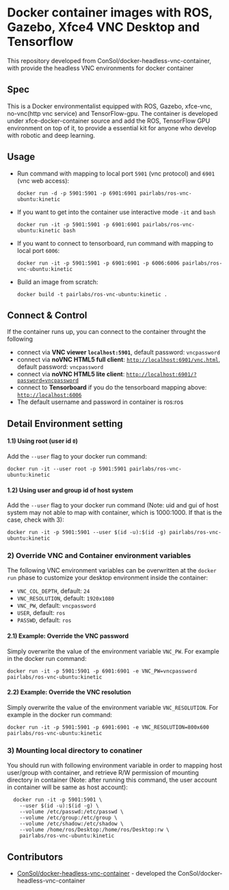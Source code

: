 # Docker container images with ROS, Gazebo, Xfce4 VNC Desktop and Tensorflow

This repository developed from ConSol/docker-headless-vnc-container, with provide the headless VNC environments for docker container

## Spec
This is a Docker environmentalist equipped with ROS, Gazebo, xfce-vnc, no-vnc(http vnc service) and TensorFlow-gpu.
The container is developed under xfce-docker-container source and add the ROS, TensorFlow GPU environment on top of it, to provide a essential kit for anyone who develop with robotic and deep learning.

## Usage
- Run command with mapping to local port `5901` (vnc protocol) and `6901` (vnc web access):

      docker run -d -p 5901:5901 -p 6901:6901 pairlabs/ros-vnc-ubuntu:kinetic

- If you want to get into the container use interactive mode `-it` and `bash`
      
      docker run -it -p 5901:5901 -p 6901:6901 pairlabs/ros-vnc-ubuntu:kinetic bash

- If you want to connect to tensorboard, run command with mapping to local port `6006`:
      
      docker run -it -p 5901:5901 -p 6901:6901 -p 6006:6006 pairlabs/ros-vnc-ubuntu:kinetic

- Build an image from scratch:

      docker build -t pairlabs/ros-vnc-ubuntu:kinetic .

## Connect & Control
If the container runs up, you can connect to the container throught the following 
* connect via __VNC viewer `localhost:5901`__, default password: `vncpassword`
* connect via __noVNC HTML5 full client__: [`http://localhost:6901/vnc.html`](http://localhost:6901/vnc.html), default password: `vncpassword` 
* connect via __noVNC HTML5 lite client__: [`http://localhost:6901/?password=vncpassword`](http://localhost:6901/?password=vncpassword) 
* connect to __Tensorboard__ if you do the tensorboard mapping above: [`http://localhost:6006`](http://localhost:6006)
* The default username and password in container is ros:ros

## Detail Environment setting

#### 1.1) Using root (user id `0`)
Add the `--user` flag to your docker run command:

    docker run -it --user root -p 5901:5901 pairlabs/ros-vnc-ubuntu:kinetic

#### 1.2) Using user and group id of host system
Add the `--user` flag to your docker run command (Note: uid and gui of host system may not able to map with container, which is 1000:1000. If that is the case, check with 3):

    docker run -it -p 5901:5901 --user $(id -u):$(id -g) pairlabs/ros-vnc-ubuntu:kinetic

### 2) Override VNC and Container environment variables
The following VNC environment variables can be overwritten at the `docker run` phase to customize your desktop environment inside the container:
* `VNC_COL_DEPTH`, default: `24`
* `VNC_RESOLUTION`, default: `1920x1080`
* `VNC_PW`, default: `vncpassword`
* `USER`, default: `ros`
* `PASSWD`, default: `ros`

#### 2.1) Example: Override the VNC password
Simply overwrite the value of the environment variable `VNC_PW`. For example in
the docker run command:

    docker run -it -p 5901:5901 -p 6901:6901 -e VNC_PW=vncpassword pairlabs/ros-vnc-ubuntu:kinetic

#### 2.2) Example: Override the VNC resolution
Simply overwrite the value of the environment variable `VNC_RESOLUTION`. For example in
the docker run command:

    docker run -it -p 5901:5901 -p 6901:6901 -e VNC_RESOLUTION=800x600 pairlabs/ros-vnc-ubuntu:kinetic

### 3) Mounting local directory to conatiner
You should run with following environment variable in order to mapping host user/group with container, and retrieve R/W permission of mounting directory in container (Note: after running this command, the user account in container will be same as host account):

      docker run -it -p 5901:5901 \
        --user $(id -u):$(id -g) \
        --volume /etc/passwd:/etc/passwd \
        --volume /etc/group:/etc/group \
        --volume /etc/shadow:/etc/shadow \
        --volume /home/ros/Desktop:/home/ros/Desktop:rw \
        pairlabs/ros-vnc-ubuntu:kinetic


## Contributors

* [ConSol/docker-headless-vnc-container](https://github.com/ConSol/docker-headless-vnc-container) - developed the ConSol/docker-headless-vnc-container
